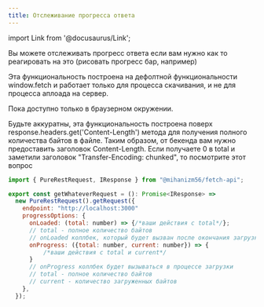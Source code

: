 ```yaml
---
title: Отслеживание прогресса ответа
---
```


import Link from '@docusaurus/Link';

Вы можете отслеживать прогресс ответа если вам нужно как то реагировать на это (рисовать прогресс бар, например)

Эта функциональность построена на дефолтной функциональности window.fetch и работает только для процесса скачивания, и не для процесса аплоада на сервер.

Пока доступно только в браузерном окружении.

Будьте аккуратны, эта функциональность построена поверх response.headers.get('Content-Length') метода для получения полного количества байтов в файле.
Таким образом, от бекенда вам нужно предоставить заголовок Content-Length.
Если получаете 0 в total и заметили заголовок "Transfer-Encoding: chunked", то посмотрите <Link to='https://stackoverflow.com/questions/16870904/node-express-content-length'>этот вопрос</Link>

```javascript
import { PureRestRequest, IResponse } from "@mihanizm56/fetch-api";

export const getWhateverRequest = (): Promise<IResponse> =>
  new PureRestRequest().getRequest({
    endpoint: "http://localhost:3000"
    progressOptions: {
      onLoaded: (total: number) => {/*ваши действия с total*/};
      // total - полное количество байтов
      // onLoaded коллбек, который будет вызван после окончания загрузки
      onProgress: ({total: number, current: number}) => {
          /*ваши действия с total и current*/
      }
      // onProgress коллбек будет вызываться в процессе загрузки
      // total - полное количество байтов
      // current - количество загруженных байтов
    },
  });
```


